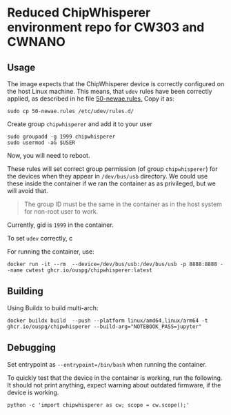 
# Reduced ChipWhisperer environment repo for CW303 and CWNANO 



## Usage

The image expects that the ChipWhisperer device is correctly configured on the host Linux machine.
This means, that `udev` rules have been correctly applied, as described in he file [50-newae.rules.](50-newae.rules)
Copy it as:

```console
sudo cp 50-newae.rules /etc/udev/rules.d/
```
Create group `chipwhisperer` and add it to your user

```console
sudo groupadd -g 1999 chipwhisperer
sudo usermod -aG $USER
```

Now, you will need to reboot.


These rules will set correct group permission (of group `chipwhisperer`) for the devices when they appear in `/dev/bus/usb` directory.
We could use these inside the container if we ran the container as as privileged, but we will avoid that.

> The group ID must be the same in the container as in the host system for non-root user to work.

Currently, gid is `1999` in the container.  

To set `udev` correctly, c



For running the container, use:

```console
docker run -it --rm  --device=/dev/bus/usb:/dev/bus/usb -p 8888:8888 --name cwtest ghcr.io/ouspg/chipwhisperer:latest

```

## Building

Using Buildx to build multi-arch:
```console
docker buildx build  --push --platform linux/amd64,linux/arm64 -t ghcr.io/ouspg/chipwhisperer --build-arg="NOTEBOOK_PASS=jupyter"
```

## Debugging

Set entrypoint as `--entrypoint=/bin/bash` when running the container.


To quickly test that the device in the container is working, run the following.
It should not print anything, expect warning about outdated firmware, if the device is working.

```console
python -c 'import chipwhisperer as cw; scope = cw.scope();'
```